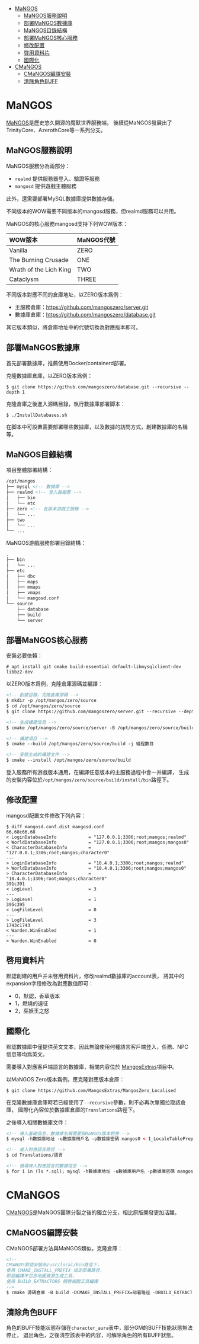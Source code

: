 <!-- TOC -->

- [MaNGOS](#mangos)
	- [MaNGOS服務說明](#mangos服務說明)
	- [部署MaNGOS數據庫](#部署mangos數據庫)
	- [MaNGOS目錄結構](#mangos目錄結構)
	- [部署MaNGOS核心服務](#部署mangos核心服務)
	- [修改配置](#修改配置)
	- [啓用資料片](#啓用資料片)
	- [國際化](#國際化)
- [CMaNGOS](#cmangos)
	- [CMaNGOS編譯安裝](#cmangos編譯安裝)
	- [清除角色BUFF](#清除角色buff)

<!-- /TOC -->



# MaNGOS
[MaNGOS](https://www.getmangos.eu/)是歷史悠久開源的魔獸世界服務端，
後續從MaNGOS發展出了TrinityCore、AzerothCore等一系列分支。

## MaNGOS服務說明
MaNGOS服務分為兩部分：

- `realmd` 提供服務器登入、驗證等服務
- `mangosd` 提供遊戲主體服務

此外，還需要部署MySQL數據庫提供數據存儲。

不同版本的WOW需要不同版本的mangosd服務，但realmd服務可以共用。

MaNGOS的核心服務mangosd支持下列WOW版本：

| WOW版本 | MaNGOS代號 |
| :- | :- |
| Vanilla | ZERO |
| The Burning Crusade | ONE |
| Wrath of the Lich King | TWO |
| Cataclysm | THREE |

不同版本對應不同的倉庫地址，以ZERO版本爲例：

- 主服務倉庫：https://github.com/mangoszero/server.git
- 數據庫倉庫：https://github.com/mangoszero/database.git

其它版本類似，將倉庫地址中的代號切換為對應版本即可。

## 部署MaNGOS數據庫
首先部署數據庫，推薦使用Docker/containerd部署。

克隆數據庫倉庫，以ZERO版本爲例：

```
$ git clone https://github.com/mangoszero/database.git --recursive --depth 1
```

克隆倉庫之後進入源碼目錄，執行數據庫部署脚本：

```
$ ./InstallDatabases.sh
```

在脚本中可設置需要部署哪些數據庫，以及數據的訪問方式，創建數據庫的名稱等。

## MaNGOS目錄結構
項目整體部署結構：

```html
/opt/mangos
├── mysql <!-- 數據庫 -->
├── realmd <!-- 登入器服務 -->
│   ├── bin
│   └── etc
├── zero <!-- 各版本游戲主服務 -->
│   └── ...
├── two
│   └── ...
└── ...
```

MaNGOS游戲服務部署目錄結構：

```html
.
├── bin
│   └── ...
├── etc
│   ├── dbc
│   ├── maps
│   ├── mmaps
│   ├── vmaps
│   └── mangosd.conf
└── source
    ├── database
    ├── build
    └── server
```

## 部署MaNGOS核心服務
安裝必要依賴：

```
# apt install git cmake build-essential default-libmysqlclient-dev libbz2-dev
```

以ZERO版本爲例，克隆倉庫源碼並編譯：

```html
<!-- 創建目錄，克隆倉庫源碼 -->
$ mkdir -p /opt/mangos/zero/source
$ cd /opt/mangos/zero/source
$ git clone https://github.com/mangoszero/server.git --recursive --depth 1

<!-- 生成構建信息 -->
$ cmake /opt/mangos/zero/source/server -B /opt/mangos/zero/source/build

<!-- 構建項目 -->
$ cmake --build /opt/mangos/zero/source/build -j 綫程數目

<!-- 安裝生成的構建文件 -->
$ cmake --install /opt/mangos/zero/source/build
```

登入服務所有游戲版本通用，在編譯任意版本的主服務過程中會一并編譯，
生成的安裝内容位於`/opt/mangos/zero/source/build/install/bin`路徑下。

## 修改配置
mangosd配置文件修改下列內容：

```
$ diff mangosd.conf.dist mangosd.conf
66,68c66,68
< LoginDatabaseInfo            = "127.0.0.1;3306;root;mangos;realmd"
< WorldDatabaseInfo            = "127.0.0.1;3306;root;mangos;mangos0"
< CharacterDatabaseInfo        = "127.0.0.1;3306;root;mangos;character0"
---
> LoginDatabaseInfo            = "10.4.0.1;3306;root;mangos;realmd"
> WorldDatabaseInfo            = "10.4.0.1;3306;root;mangos;mangos0"
> CharacterDatabaseInfo        = "10.4.0.1;3306;root;mangos;character0"
391c391
< LogLevel                     = 3
---
> LogLevel                     = 1
395c395
< LogFileLevel                 = 0
---
> LogFileLevel                 = 3
1743c1743
< Warden.WinEnabled            = 1
---
> Warden.WinEnabled            = 0
```

## 啓用資料片
默認創建的用戶并未啓用資料片，修改realmd數據庫的account表，
將其中的expansion字段修改為對應數值即可：

- 0，默認，香草版本
- 1，燃燒的遠征
- 2，巫妖王之怒

## 國際化
默認數據庫中僅提供英文文本，因此無論使用何種語言客戶端登入，任務、NPC信息等均爲英文。

需要導入對應客戶端語言的數據庫，相關内容位於
[MangosExtras](https://github.com/MangosExtras)項目中。

以MaNGOS Zero版本爲例，應克隆對應版本倉庫：

```
$ git clone https://github.com/MangosExtras/MangosZero_Localised
```

在克隆數據庫倉庫時若已經使用了`--recursive`參數，則不必再次單獨拉取該倉庫，
國際化內容位於數據庫倉庫的`Translations`路徑下。

之後導入相關數據庫文件：

```html
<!-- 導入基礎信息，數據庫名稱需要與MaNGOS版本對應 -->
$ mysql -h數據庫地址 -u數據庫用戶名 -p數據庫密碼 mangos0 < 1_LocaleTablePrepare.sql

<!-- 進入對應語言路徑 -->
$ cd Translations/語言

<!-- 循環導入對應語言的數據信息 -->
$ for i in (ls *.sql); mysql -h數據庫地址 -u數據庫用戶名 -p數據庫密碼 mangos0 < $i; end
```



# CMaNGOS
[CMaNGOS](https://github.com/cmangos)是MaNGOS團隊分裂之後的獨立分支，相比原版開發更加活躍。

## CMaNGOS編譯安裝
CMaNGOS部署方法與MaNGOS類似，克隆倉庫：

```html
<!--
CMaNGOS默認安裝到/usr/local/bin路徑下，
使用 CMAKE_INSTALL_PREFIX 指定部署路徑，
默認編譯不包含地圖資源生成工具，
使用 BUILD_EXTRACTORS 開啓相關工具編譯
-->
$ cmake 源碼倉庫 -B build -DCMAKE_INSTALL_PREFIX=部署路徑 -DBUILD_EXTRACTORS=ON
```

## 清除角色BUFF
角色的BUFF技能狀態存儲在`character_aura`表中，部分GM的BUFF技能狀態無法停止，
退出角色，之後清空該表中的内容，可解除角色的所有BUFF狀態。
